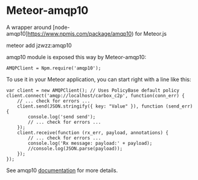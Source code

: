 Meteor-amqp10
===============
A wrapper around [node-amqp10]https://www.npmjs.com/package/amqp10) for Meteor.js

meteor add jzwzz:amqp10

amqp10 module is exposed this way by Meteor-amqp10:

    AMQPClient = Npm.require('amqp10');

To use it in your Meteor application, you can start right with a line like this:

    var client = new AMQPClient(); // Uses PolicyBase default policy
    client.connect('amqp://localhost/carbox_c2p', function(conn_err) {
        // ... check for errors ...
        client.send(JSON.stringify({ key: "Value" }), function (send_err) {
            console.log('send send');
            // ... check for errors ...
        });
        client.receive(function (rx_err, payload, annotations) {
            // ... check for errors ...
            console.log('Rx message: payload:' + payload);
            //console.log(JSON.parse(payload));
        });
    });

See amqp10 [documentation](https://www.npmjs.com/package/amqp10) for more details.
